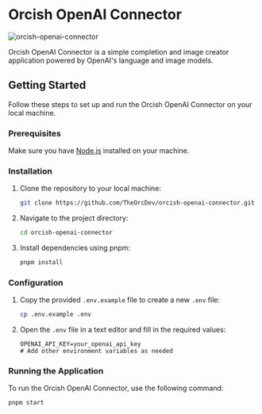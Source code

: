 # Orcish OpenAI Connector

![orcish-openai-connector](https://github.com/TheOrcDev/orcish-openai-connector/assets/7549148/d505215b-7e22-44b2-84b1-4bdb12709212)

Orcish OpenAI Connector is a simple completion and image creator application powered by OpenAI's language and image models.

## Getting Started

Follow these steps to set up and run the Orcish OpenAI Connector on your local machine.

### Prerequisites

Make sure you have [Node.js](https://nodejs.org/) installed on your machine.

### Installation

1. Clone the repository to your local machine:

    ```bash
    git clone https://github.com/TheOrcDev/orcish-openai-connector.git
    ```

2. Navigate to the project directory:

    ```bash
    cd orcish-openai-connector
    ```

3. Install dependencies using pnpm:

    ```bash
    pnpm install
    ```

### Configuration

1. Copy the provided `.env.example` file to create a new `.env` file:

    ```bash
    cp .env.example .env
    ```

2. Open the `.env` file in a text editor and fill in the required values:

    ```env
    OPENAI_API_KEY=your_openai_api_key
    # Add other environment variables as needed
    ```

### Running the Application

To run the Orcish OpenAI Connector, use the following command:

```bash
pnpm start
